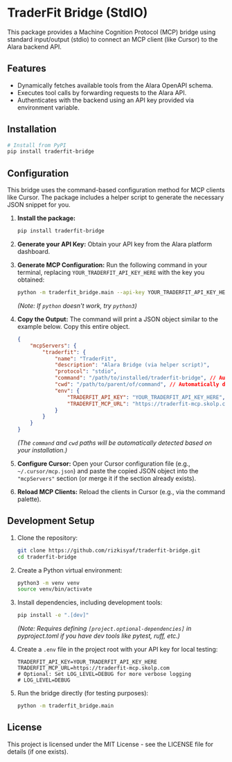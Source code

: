 # TraderFit Bridge (StdIO)

This package provides a Machine Cognition Protocol (MCP) bridge using standard input/output (stdio) to connect an MCP client (like Cursor) to the Alara backend API.

## Features

*   Dynamically fetches available tools from the Alara OpenAPI schema.
*   Executes tool calls by forwarding requests to the Alara API.
*   Authenticates with the backend using an API key provided via environment variable.

## Installation

```bash
# Install from PyPI
pip install traderfit-bridge
```

## Configuration

This bridge uses the command-based configuration method for MCP clients like Cursor. The package includes a helper script to generate the necessary JSON snippet for you.

1.  **Install the package:**
    ```bash
    pip install traderfit-bridge
    ```
2.  **Generate your API Key:** Obtain your API key from the Alara platform dashboard.
3.  **Generate MCP Configuration:** Run the following command in your terminal, replacing `YOUR_TRADERFIT_API_KEY_HERE` with the key you obtained:
    ```bash
    python -m traderfit_bridge.main --api-key YOUR_TRADERFIT_API_KEY_HERE --print-mcp-config
    ```
    *(Note: If `python` doesn't work, try `python3`)*

4.  **Copy the Output:** The command will print a JSON object similar to the example below. Copy this entire object.
    ```json
    {
        "mcpServers": {
            "traderfit": {
                "name": "TraderFit",
                "description": "Alara Bridge (via helper script)",
                "protocol": "stdio",
                "command": "/path/to/installed/traderfit-bridge", // Automatically detected path
                "cwd": "/path/to/parent/of/command", // Automatically detected path
                "env": {
                    "TRADERFIT_API_KEY": "YOUR_TRADERFIT_API_KEY_HERE", // Your key inserted here
                    "TRADERFIT_MCP_URL": "https://traderfit-mcp.skolp.com"
                }
            }
        }
    }
    ```
    *(The `command` and `cwd` paths will be automatically detected based on your installation.)*

5.  **Configure Cursor:** Open your Cursor configuration file (e.g., `~/.cursor/mcp.json`) and paste the copied JSON object into the `"mcpServers"` section (or merge it if the section already exists).
6.  **Reload MCP Clients:** Reload the clients in Cursor (e.g., via the command palette).

## Development Setup

1.  Clone the repository:
    ```bash
    git clone https://github.com/rizkisyaf/traderfit-bridge.git
    cd traderfit-bridge
    ```
2.  Create a Python virtual environment:
    ```bash
    python3 -m venv venv
    source venv/bin/activate 
    ```
3.  Install dependencies, including development tools:
    ```bash
    pip install -e ".[dev]" 
    ``` 
    *(Note: Requires defining `[project.optional-dependencies]` in pyproject.toml if you have dev tools like pytest, ruff, etc.)*

4. Create a `.env` file in the project root with your API key for local testing:
   ```dotenv
   TRADERFIT_API_KEY=YOUR_TRADERFIT_API_KEY_HERE
   TRADERFIT_MCP_URL=https://traderfit-mcp.skolp.com 
   # Optional: Set LOG_LEVEL=DEBUG for more verbose logging
   # LOG_LEVEL=DEBUG 
   ```

5. Run the bridge directly (for testing purposes):
   ```bash
   python -m traderfit_bridge.main 
   ```

## License

This project is licensed under the MIT License - see the LICENSE file for details (if one exists). 
